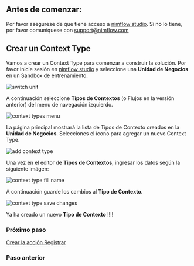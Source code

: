 
## Antes de comenzar:
Por favor asegurese de que tiene acceso a [nimflow studio](https://green-plant-09b405110.azurestaticapps.net/). Si no lo tiene, por favor comuniquese con support@nimflow.com

## Crear un Context Type

Vamos a crear un Context Type para comenzar a construir la solución. Por favor inicie sesión en [nimflow studio](https://green-plant-09b405110.azurestaticapps.net/) y seleccione una **Unidad de Negocios** en un Sandbox de entrenamiento.

![switch unit](https://user-images.githubusercontent.com/44214222/118570507-ece32b00-b741-11eb-861c-79524bc7c508.png)

A continuación seleccione **Tipos de Contextos** (o Flujos en la versión anterior) del menu de navegación izquierdo.

![context types menu](https://user-images.githubusercontent.com/44214222/118570795-7a267f80-b742-11eb-9d60-4795af6dad1e.png)

La página principal mostrará la lista de Tipos de Contexto creados en la **Unidad de Negocios**. Selecciones el ícono para agregar un nuevo Context Type.

![add context type](https://user-images.githubusercontent.com/44214222/118571007-d7bacc00-b742-11eb-9cf1-be8038cb3326.png)

Una vez en el editor de **Tipos de Contextos**, ingresar los datos según la siguiente imágen:

![context type fill name](https://user-images.githubusercontent.com/44214222/118571312-5f083f80-b743-11eb-8015-5e25ae36ec98.png)

A continuación guarde los cambios al **Tipo de Contexto**.

![context type save changes](https://user-images.githubusercontent.com/44214222/118571442-a8588f00-b743-11eb-9a42-04d5e73285d2.png)

Ya ha creado un nuevo **Tipo de Contexto** !!!!

### Próximo paso
[Crear la acción Registrar](https://github.com/nimflow/nimflow-docs/blob/8ed9aa9ea3ad180872ad55b9e8891300c1728655/get-started/nimflow-createRecordAction.md)

### Paso anterior
